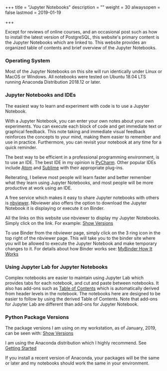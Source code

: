 +++
title = "Jupyter Notebooks"
description = ""
weight = 30
alwaysopen = false
lastmod = 2019-01-19

+++

Except for reviews of online courses, and an occasional post such as how to install the latest version of PostgreSQL, this website's primary content is the Jupyter Notebooks which are linked to.  This website provides an organized table of contents and brief overview of the Jupyter Notebooks.

### Operating System

Most of the Jupyter Notebooks on this site will run identically under Linux or MacOS or Windows.  All notebooks were tested on Ubuntu 18.04 LTS running Anaconda Distribution 2018.12 or later.

### Jupyter Notebooks and IDEs

The easiest way to learn and experiment with code is to use a Jupyter Notebook.

With a Jupyter Notebook, you can enter your own notes about your own experiments.  You can execute each block of code and get immediate text or graphical feedback.  This note taking and immediate visual feedback reinforces the concepts to your mind, making them easier to remember and use in practice.  Furthermore, you can revisit your notebook at any time for a quick reminder.

The best way to be efficient in a professional programming environment, is to use an IDE. The best IDE in my opinion is [PyCharm](https://www.jetbrains.com/pycharm/download/).  Other popular IDEs include [Atom](https://atom.io/) and [Sublime](https://www.sublimetext.com/) with their appropriate plug-ins.  

Reiterating, I believe most people will learn faster and better remember what they learn using Jupyter Notebooks, and most people will be more productive at work using an IDE.

A free service which makes it easy to share Jupyter notebooks with others is [nbviewer](https://nbviewer.jupyter.org/).  Nbviewer also offers the option to download the Jupyter Notebook it is displaying or execute it on Binder.

All the links on this website use nbviewer to display my Jupyter Notebooks.  Simply click on the link.  For example: [Show Versions](https://nbviewer.jupyter.org/github/sdiehl28/tutorial-jupyter-notebooks/blob/master/snippets/ShowVersions.ipynb)

To use Binder from the nbviewer page, simply click on the 3 ring icon in the top right of the nbviewer page.  This will take you to the binder site where you will be allowed to execute the Jupyter Notebook and make temporary changes to it.  For details about how Binder works see: [MyBinder How It Works](https://mybinder.org/#how-it-works)

### Using Jupyter Lab for Jupyter Notebooks

Complex notebooks are easier to maintain using Jupyter Lab which provides tabs for each notebook, and cut and paste between notebooks.  It also has add-ons such as [Table of Contents](https://github.com/jupyterlab/jupyterlab-toc
) which is automatically derived from header levels in the notebook.  The notebooks here are designed to be easier to follow by using the derived Table of Contents.  Note that add-ons for Jupyter Lab are different than add-ons for Jupyter Notebook.

### Python Package Versions

The package versions I am using on my workstation, as of January, 2019, can be seen with: [Show Versions](
http://nbviewer.jupyter.org/github/sdiehl28/tutorial-jupyter-notebooks/blob/master/snippets/ShowVersions.ipynb)

I am using the Anaconda distribution which I highly recommend.  See [Getting Started](/getting_started)

If you install a recent version of Anaconda, your packages will be the same or later and my notebooks should work the same in your environment.

